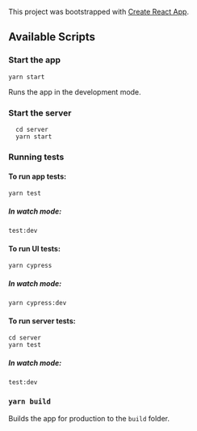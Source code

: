 This project was bootstrapped with [Create React App](https://github.com/facebook/create-react-app).

## Available Scripts

### Start the app
`yarn start`

Runs the app in the development mode.<br />

### Start the server
``` 
  cd server
  yarn start
```

### Running tests

#### To run app tests:
`yarn test`

##### In watch mode:
`test:dev`

#### To run UI tests:
`yarn cypress`

##### In watch mode:
`yarn cypress:dev`

#### To run server tests:
```
cd server
yarn test
```

##### In watch mode:
`test:dev`



### `yarn build`

Builds the app for production to the `build` folder.

